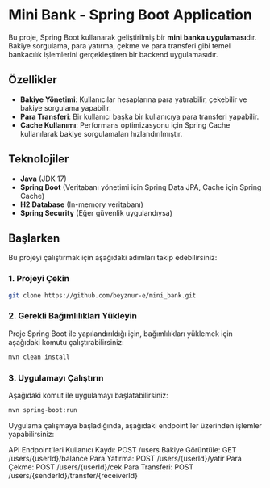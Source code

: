 # Mini Bank - Spring Boot Application

Bu proje, Spring Boot kullanarak geliştirilmiş bir **mini banka uygulaması**dır. Bakiye sorgulama, para yatırma, çekme ve para transferi gibi temel bankacılık işlemlerini gerçekleştiren bir backend uygulamasıdır.

## Özellikler

- **Bakiye Yönetimi**: Kullanıcılar hesaplarına para yatırabilir, çekebilir ve bakiye sorgulama yapabilir.
- **Para Transferi**: Bir kullanıcı başka bir kullanıcıya para transferi yapabilir.
- **Cache Kullanımı**: Performans optimizasyonu için Spring Cache kullanılarak bakiye sorgulamaları hızlandırılmıştır.

## Teknolojiler

- **Java** (JDK 17)
- **Spring Boot** (Veritabanı yönetimi için Spring Data JPA, Cache için Spring Cache)
- **H2 Database** (In-memory veritabanı)
- **Spring Security** (Eğer güvenlik uygulandıysa)

## Başlarken

Bu projeyi çalıştırmak için aşağıdaki adımları takip edebilirsiniz:

### 1. Projeyi Çekin

```bash
git clone https://github.com/beyznur-e/mini_bank.git
```
### 2. Gerekli Bağımlılıkları Yükleyin
Proje Spring Boot ile yapılandırıldığı için, bağımlılıkları yüklemek için aşağıdaki komutu çalıştırabilirsiniz:
```bash
mvn clean install
```
### 3. Uygulamayı Çalıştırın
Aşağıdaki komut ile uygulamayı başlatabilirsiniz:
```bash
mvn spring-boot:run
```

Uygulama çalışmaya başladığında, aşağıdaki endpoint'ler üzerinden işlemler yapabilirsiniz:

API Endpoint'leri
Kullanıcı Kaydı: POST /users
Bakiye Görüntüle: GET /users/{userId}/balance
Para Yatırma: POST /users/{userId}/yatir
Para Çekme: POST /users/{userId}/cek
Para Transferi: POST /users/{senderId}/transfer/{receiverId}
